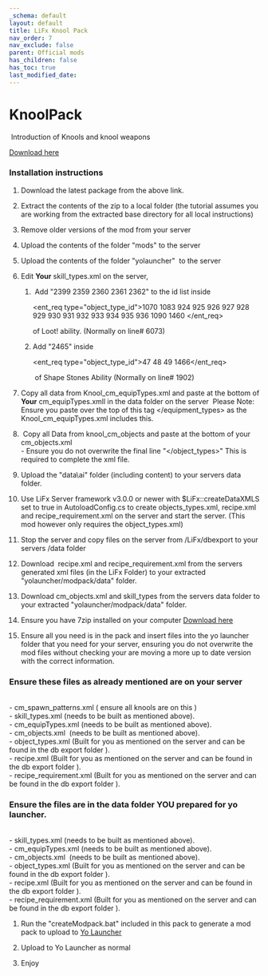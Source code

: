 ```yaml
---
_schema: default
layout: default
title: LiFx Knool Pack
nav_order: 7
nav_exclude: false
parent: Official mods
has_children: false
has_toc: true
last_modified_date:
---
```

# KnoolPack

&nbsp;Introduction of Knools and knool weapons&nbsp;

[Download here](https://github.com/LiF-x/Knool-Pack/releases/latest)

### Installation instructions&nbsp;

1. Download the latest package from the above link.

2. Extract the contents of the zip to a local folder (the tutorial assumes you are working from the extracted base directory for all local instructions)

3. Remove older versions of the mod from your server

4. Upload the contents of the folder "mods" to the server

5. Upload the contents of the folder "yolauncher" &nbsp;to the server&nbsp;

6. Edit **Your** skill\_types.xml on the server,

   1. &nbsp;Add "2399 2359 2360 2361 2362" to the id list inside&nbsp;

      &lt;ent\_req type="object\_type\_id"&gt;1070 1083 924 925 926 927 928 929 930 931 932 933 934 935 936 1090 1460 &lt;/ent\_req&gt;

      of Loot! ability. (Normally on line# 6073)

   2. Add "2465" inside&nbsp;

      &lt;ent\_req type="object\_type\_id"&gt;47 48 49 1466&lt;/ent\_req&gt;

      &nbsp;of Shape Stones Ability (Normally on line# 1902)

7. Copy all data from Knool\_cm\_equipTypes.xml and paste at the bottom of **Your** cm\_equipTypes.xmll in the data folder on the server&nbsp; Please Note: Ensure you paste over the top of this tag &lt;/equipment\_types&gt; as the Knool\_cm\_equipTypes.xml includes this.

8. &nbsp;Copy all Data from knool\_cm\_objects and paste at the bottom of your cm\_objects.xml<br>\- Ensure you do not overwrite the final line "&lt;/object\_types&gt;" This is required to complete the xml file.

9. Upload the "data\\ai" folder (including content) to your servers data folder.

10. Use LiFx Server framework v3.0.0 or newer with $LiFx::createDataXMLS set to true in AutoloadConfig.cs to create objects\_types.xml, recipe.xml and recipe\_requirement.xml on the server and start the server. (This mod however only requires the object\_types.xml)

11. Stop the server and copy files on the server from /LiFx/dbexport to your servers /data folder

12. Download &nbsp;recipe.xml and recipe\_requirement.xml from the servers generated xml files (in the LiFx Folder) to your extracted "yolauncher/modpack/data" folder.

13. Download cm\_objects.xml and skill\_types from the servers data folder to your extracted "yolauncher/modpack/data" folder.

14. Ensure you have 7zip installed on your computer [Download here](https://7zip.dev/en/download/)

15. Ensure all you need is in the pack and insert files into the yo launcher folder that you need for your server, ensuring you do not overwrite the mod files without checking your are moving a more up to date version with the correct information.<br>

### Ensure these files as already mentioned are on your server&nbsp;

<br>\- cm\_spawn\_patterns.xml ( ensure all knools are on this )<br>\- skill\_types.xml (needs to be built as mentioned above).<br>\- cm\_equipTypes.xml (needs to be built as mentioned above).<br>\- cm\_objects.xml &nbsp;(needs to be built as mentioned above).<br>\- object\_types.xml (Built for you as mentioned on the server and can be found in the db export folder ).<br>\- recipe.xml (Built for you as mentioned on the server and can be found in the db export folder ).<br>\- recipe\_requirement.xml (Built for you as mentioned on the server and can be found in the db export folder ).​​​

### Ensure the files are in the data folder YOU prepared for yo launcher.&nbsp;

<br>\- skill\_types.xml (needs to be built as mentioned above).<br>\- cm\_equipTypes.xml (needs to be built as mentioned above).<br>\- cm\_objects.xml &nbsp;(needs to be built as mentioned above).<br>\- object\_types.xml (Built for you as mentioned on the server and can be found in the db export folder ).<br>\- recipe.xml (Built for you as mentioned on the server and can be found in the db export folder ).<br>\- recipe\_requirement.xml (Built for you as mentioned on the server and can be found in the db export folder ).​​​

1. ​​Run the "createModpack.bat" included in this pack to generate a mod pack to upload to [Yo Launcher](https://www.yolauncher.app/)

2. Upload to Yo Launcher as normal&nbsp;

3. Enjoy